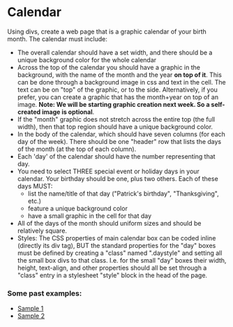 Calendar
========

Using divs, create a web page that is a graphic calendar of your birth month. The calendar must include:

* The overall calendar should have a set width, and there should be a unique background color for the whole calendar
* Across the top of the calendar you should have a graphic in the background, with the name of the month and the year __on top of it__. This can be done through a background image in css and text in the cell. The text can be on "top" of the graphic, or to the side. Alternatively, if you prefer, you can create a graphic that has the month+year on top of an image. __Note: We will be starting graphic creation next week. So a self-created image is optional__.
* If the "month" graphic does not stretch across the entire top (the full width), then that top region should have a unique background color. 
* In the body of the calendar, which should have seven columns (for each day of the week). There should be one "header" row that lists the days of the month (at the top of each column).
* Each 'day' of the calendar should have the number representing that day.
* You need to select THREE special event or holiday days in your calendar. Your birthday should be one, plus two others. Each of these days MUST:
	* list the name/title of that day ("Patrick's birthday", "Thanksgiving", etc.)
	* feature a unique background color
	* have a small graphic in the cell for that day
* All of the days of the month should uniform sizes and should be relatively square.
* Styles: The CSS properties of main calendar box can be coded inline (directly its div tag), BUT the standard properties for the "day" boxes must be defined by creating a "class" named ".daystyle" and setting all the small box divs to that class. I.e. for the small "day" boxes their width, height, text-align, and other properties should all be set through a "class" entry in a stylesheet "style" block in the head of the page. 

### Some past examples:

* [Sample 1](http://itpwebdev.heroku.com/images/calendar_sample_1.gif)
* [Sample 2](http://itpwebdev.heroku.com/images/calendar_sample_2.gif)